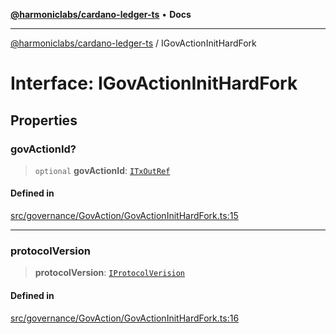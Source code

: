 [**@harmoniclabs/cardano-ledger-ts**](../README.md) • **Docs**

***

[@harmoniclabs/cardano-ledger-ts](../globals.md) / IGovActionInitHardFork

# Interface: IGovActionInitHardFork

## Properties

### govActionId?

> `optional` **govActionId**: [`ITxOutRef`](ITxOutRef.md)

#### Defined in

[src/governance/GovAction/GovActionInitHardFork.ts:15](https://github.com/HarmonicLabs/cardano-ledger-ts/blob/94dd590ffe94133126b0d8d49920fc7b002e1975/src/governance/GovAction/GovActionInitHardFork.ts#L15)

***

### protocolVersion

> **protocolVersion**: [`IProtocolVerision`](../type-aliases/IProtocolVerision.md)

#### Defined in

[src/governance/GovAction/GovActionInitHardFork.ts:16](https://github.com/HarmonicLabs/cardano-ledger-ts/blob/94dd590ffe94133126b0d8d49920fc7b002e1975/src/governance/GovAction/GovActionInitHardFork.ts#L16)
